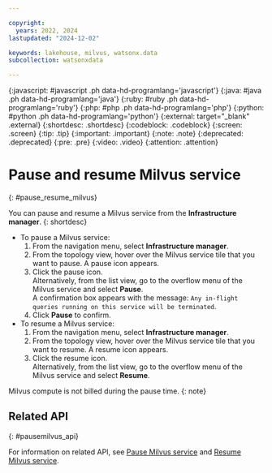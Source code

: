 ```yaml
---

copyright:
  years: 2022, 2024
lastupdated: "2024-12-02"

keywords: lakehouse, milvus, watsonx.data
subcollection: watsonxdata

---
```


{:javascript: #javascript .ph data-hd-programlang='javascript'}
{:java: #java .ph data-hd-programlang='java'}
{:ruby: #ruby .ph data-hd-programlang='ruby'}
{:php: #php .ph data-hd-programlang='php'}
{:python: #python .ph data-hd-programlang='python'}
{:external: target="_blank" .external}
{:shortdesc: .shortdesc}
{:codeblock: .codeblock}
{:screen: .screen}
{:tip: .tip}
{:important: .important}
{:note: .note}
{:deprecated: .deprecated}
{:pre: .pre}
{:video: .video}
{:attention: .attention}

# Pause and resume Milvus service
{: #pause_resume_milvus}

You can pause and resume a Milvus service from the **Infrastructure manager**.
{: shortdesc}

- To pause a Milvus service:
   1. From the navigation menu, select **Infrastructure manager**.
   1. From the topology view, hover over the Milvus service tile that you want to pause. A pause icon appears.
   1. Click the pause icon. \
      Alternatively, from the list view, go to the overflow menu of the Milvus service and select **Pause**. \
   A confirmation box appears with the message: `Any in-flight queries running on this service will be terminated`.
   1. Click **Pause** to confirm.
- To resume a Milvus service:
   1. From the navigation menu, select **Infrastructure manager**.
   1. From the topology view, hover over the Milvus service tile that you want to resume. A resume icon appears.
   1. Click the resume icon. \
      Alternatively, from the list view, go to the overflow menu of the Milvus service and select **Resume**.

Milvus compute is not billed during the pause time.
{: note}

## Related API
{: #pausemilvus_api}

For information on related API, see [Pause Milvus service](https://cloud.ibm.com/apidocs/watsonxdata#create-milvus-service-pause) and [Resume Milvus service](https://cloud.ibm.com/apidocs/watsonxdata#create-milvus-service-resume).
